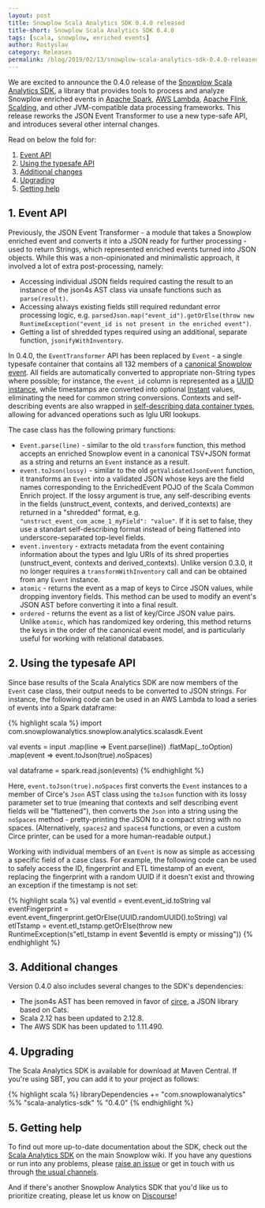 ```yaml
---
layout: post
title: Snowplow Scala Analytics SDK 0.4.0 released
title-short: Snowplow Scala Analytics SDK 0.4.0
tags: [scala, snowplow, enriched events]
author: Rostyslav
category: Releases
permalink: /blog/2019/02/13/snowplow-scala-analytics-sdk-0.4.0-released/
---
```


We are excited to announce the 0.4.0 release of the [Snowplow Scala Analytics SDK][sdk-repo], a library that provides tools to process and analyze Snowplow enriched events in [Apache Spark][spark], [AWS Lambda][lambda], [Apache Flink][flink], [Scalding][scalding], and other JVM-compatible data processing frameworks. This release reworks the JSON Event Transformer to use a new type-safe API, and introduces several other internal changes.

Read on below the fold for:

1. [Event API](#event-api)
2. [Using the typesafe API](#typesafe-api)
3. [Additional changes](#additional-changes)
4. [Upgrading](#upgrading)
5. [Getting help](#help)

<!--more-->

<h2 id="event-api">1. Event API</h2>

Previously, the JSON Event Transformer - a module that takes a Snowplow enriched event and converts it into a JSON ready for further processing - used to return Strings, which represented enriched events turned into JSON objects. While this was a non-opinionated and minimalistic approach, it involved a lot of extra post-processing, namely:

- Accessing individual JSON fields required casting the result to an instance of the json4s AST class via unsafe functions such as `parse(result)`.
- Accessing always existing fields still required redundant error processing logic, e.g. `parsedJson.map("event_id").getOrElse(throw new RuntimeException("event_id is not present in the enriched event")`.
- Getting a list of shredded types required using an additional, separate function, `jsonifyWithInventory`.

In 0.4.0, the `EventTransformer` API has been replaced by `Event` - a single typesafe container that contains all 132 members of a [canonical Snowplow event][canonical-event-model]. All fields are automatically converted to appropriate non-String types where possible; for instance, the `event_id` column is represented as a [UUID instance][java-uuid], while timestamps are converted into optional [Instant][java-instant] values, eliminating the need for common string conversions. Contexts and self-describing events are also wrapped in [self-describing data container types][self-describing-type], allowing for advanced operations such as Iglu URI lookups.

The case class has the following primary functions:

- `Event.parse(line)` - similar to the old `transform` function, this method accepts an enriched Snowplow event in a canonical TSV+JSON format as a string and returns an `Event` instance as a result.
- `event.toJson(lossy)` - similar to the old `getValidatedJsonEvent` function, it transforms an `Event` into a validated JSON whose keys are the field names corresponding to the EnrichedEvent POJO of the Scala Common Enrich project. If the lossy argument is true, any self-describing events in the fields (unstruct_event, contexts, and derived_contexts) are returned in a "shredded" format, e.g. `"unstruct_event_com_acme_1_myField": "value"`. If it is set to false, they use a standart self-describing format instead of being flattened into underscore-separated top-level fields.
- `event.inventory` - extracts metadata from the event containing information about the types and Iglu URIs of its shred properties (unstruct_event, contexts and derived_contexts). Unlike version 0.3.0, it no longer requires a `transformWithInventory` call and can be obtained from any `Event` instance.
- `atomic` - returns the event as a map of keys to Circe JSON values, while dropping inventory fields. This method can be used to modify an event's JSON AST before converting it into a final result.
- `ordered` - returns the event as a list of key/Circe JSON value pairs. Unlike `atomic`, which has randomized key ordering, this method returns the keys in the order of the canonical event model, and is particularly useful for working with relational databases.

<h2 id="typesafe-api">2. Using the typesafe API</h2>

Since base results of the Scala Analytics SDK are now members of the `Event` case class, their output needs to be converted to JSON strings. For instance, the following code can be used in an AWS Lambda to load a series of events into a Spark dataframe:

{% highlight scala %}
import com.snowplowanalytics.snowplow.analytics.scalasdk.Event

val events = input
  .map(line => Event.parse(line))
  .flatMap(_.toOption)
  .map(event => event.toJson(true).noSpaces)

val dataframe = spark.read.json(events)
{% endhighlight %}

Here, `event.toJson(true).noSpaces` first converts the `Event` instances to a member of Circe's `Json` AST class using the `toJson` function with its lossy parameter set to true (meaning that contexts and self describing event fields will be "flattened"), then converts the `Json` into a string using the `noSpaces` method - pretty-printing the JSON to a compact string with no spaces. (Alternatively, `spaces2` and `spaces4` functions, or even a custom Circe printer, can be used for a more human-readable output.)

Working with individual members of an `Event` is now as simple as accessing a specific field of a case class. For example, the following code can be used to safely access the ID, fingerprint and ETL timestamp of an event, replacing the fingerprint with a random UUID if it doesn't exist and throwing an exception if the timestamp is not set:

{% highlight scala %}
val eventId = event.event_id.toString
val eventFingerprint = event.event_fingerprint.getOrElse(UUID.randomUUID().toString)
val etlTstamp = event.etl_tstamp.getOrElse(throw new RuntimeException(s"etl_tstamp in event $eventId is empty or missing"))
{% endhighlight %}

<h2 id="additional-changes">3. Additional changes</h2>

Version 0.4.0 also includes several changes to the SDK's dependencies:

- The json4s AST has been removed in favor of [circe][circe], a JSON library based on Cats.
- Scala 2.12 has been updated to 2.12.8.
- The AWS SDK has been updated to 1.11.490.

<h2 id="upgrading">4. Upgrading</h2>

The Scala Analytics SDK is available for download at Maven Central. If you're using SBT, you can add it to your project as follows:

{% highlight scala %}
libraryDependencies += "com.snowplowanalytics" %% "scala-analytics-sdk" % "0.4.0"
{% endhighlight %}

<h2 id="help">5. Getting help</h2>

To find out more up-to-date documentation about the SDK, check out the [Scala Analytics SDK][sdk-docs] on the main Snowplow wiki. If you have any questions or run into any problems, please [raise an issue][issues] or get in touch with us through [the usual channels][talk-to-us].

And if there's another Snowplow Analytics SDK that you'd like us to prioritize creating, please let us know on [Discourse][discourse]!

[sdk-repo]: https://github.com/snowplow/snowplow-scala-analytics-sdk

[spark]: http://spark.apache.org/
[lambda]: https://aws.amazon.com/lambda/
[flink]: https://flink.apache.org/
[scalding]: https://github.com/twitter/scalding

[canonical-event-model]: https://github.com/snowplow/snowplow/wiki/canonical-event-model
[java-uuid]: https://docs.oracle.com/javase/8/docs/api/java/util/UUID.html
[java-instant]: https://docs.oracle.com/javase/8/docs/api/java/time/Instant.html
[self-describing-type]: https://github.com/snowplow/iglu/wiki/Scala-iglu-core#container-types
[circe]: https://github.com/circe/circe

[sdk-docs]: https://github.com/snowplow/snowplow/wiki/Scala-Analytics-SDK
[issues]: https://github.com/snowplow/snowplow-scala-analytics-sdk/issues
[talk-to-us]: https://github.com/snowplow/snowplow/wiki/Talk-to-us
[discourse]: http://discourse.snowplowanalytics.com/
